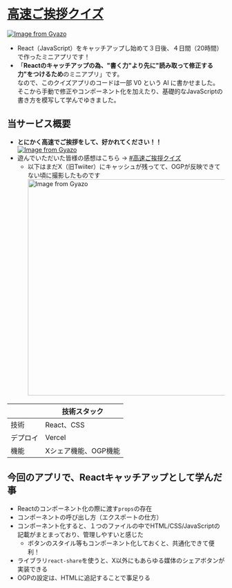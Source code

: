 # [**高速ご挨拶クイズ**](https://high-speed-greetings-quiz.vercel.app/)
[![Image from Gyazo](https://i.gyazo.com/459e9a399414cd8a4e5fa2f101b6b09f.png)](https://high-speed-greetings-quiz.vercel.app/)
- React（JavaScript）をキャッチアップし始めて３日後、４日間（20時間）で作ったミニアプリです！
- 「**Reactのキャッチアップの為、"書く力"より先に"読み取って修正する力"をつけるため**のミニアプリ」です。    
  なので、このクイズアプリのコードは一部 V0 という AI に書かせました。  
  そこから手動で修正やコンポーネント化を加えたり、基礎的なJavaScriptの書き方を模写して学んでゆきました。
　
## 当サービス概要
- **とにかく高速でご挨拶をして、好かれてください！！**  
  [![Image from Gyazo](https://i.gyazo.com/f93c87e8ebf9e5fdb0110e38394d9aba.gif)](https://gyazo.com/f93c87e8ebf9e5fdb0110e38394d9aba)
- 遊んでいただいた皆様の感想はこちら → [#高速ご挨拶クイズ](https://x.com/search?q=%23高速ご挨拶クイズ&src=recent_search_click&f=live)
  - 以下はまだX（旧Twiiter）にキャッシュが残ってて、OGPが反映できてない頃に撮影したものです
    <img src="https://i.gyazo.com/3a8deb56aab2de2b7128fc621cbd3dc7.gif" alt="Image from Gyazo" width="500"/>

|       | 技術スタック                         |
|---------|------------------------------|
| 技術    | React、CSS    |
| デプロイ| Vercel                      |
| 機能    | Xシェア機能、OGP機能      |

## 今回のアプリで、Reactキャッチアップとして学んだ事
- Reactのコンポーネント化の際に渡す`props`の存在
- コンポーネントの呼び出し方（エクスポートの仕方）
- コンポーネント化すると、１つのファイルの中でHTML/CSS/JavaScriptの記載がまとまっており、管理しやすいと感じた
  - ボタンのスタイル等もコンポーネント化しておくと、共通化できて便利！
- ライブラリ`react-share`を使うと、X以外にもあらゆる媒体のシェアボタンが実装できる
- OGPの設定は、HTMLに追記することで事足りる
